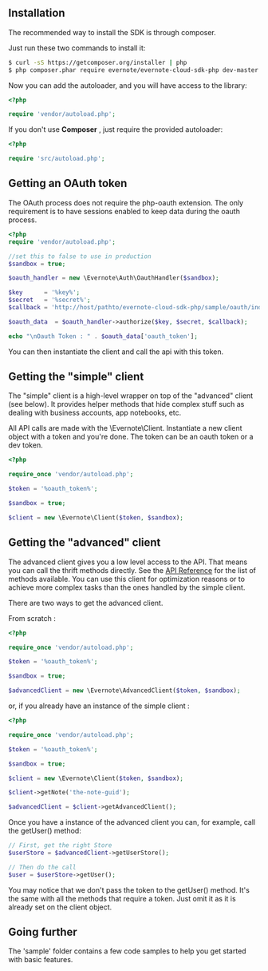 Installation
------------

The recommended way to install the SDK is through composer.

Just run these two commands to install it:

``` bash
$ curl -sS https://getcomposer.org/installer | php
$ php composer.phar require evernote/evernote-cloud-sdk-php dev-master
```

Now you can add the autoloader, and you will have access to the library:

``` php
<?php

require 'vendor/autoload.php';
```

If you don't use  **Composer** , just require the provided autoloader:

``` php
<?php

require 'src/autoload.php';
```

Getting an OAuth token
----------------------

The OAuth process does not require the php-oauth extension.
The only requirement is to have sessions enabled to keep data during the oauth process.

``` php
<?php
require 'vendor/autoload.php';

//set this to false to use in production
$sandbox = true;

$oauth_handler = new \Evernote\Auth\OauthHandler($sandbox);

$key      = '%key%';
$secret   = '%secret%';
$callback = 'http://host/pathto/evernote-cloud-sdk-php/sample/oauth/index.php';

$oauth_data  = $oauth_handler->authorize($key, $secret, $callback);

echo "\nOauth Token : " . $oauth_data['oauth_token'];
```

You can then instantiate the client and call the api with this token.

Getting the "simple" client
---------------------------

The "simple" client is a high-level wrapper on top of the "advanced" client (see below).
It provides helper methods that hide complex stuff such as dealing with business accounts, app notebooks, etc.

All API calls are made with the \Evernote\Client.
Instantiate a new client object with a token and you're done.
The token can be an oauth token or a dev token.

``` php
<?php

require_once 'vendor/autoload.php';

$token = '%oauth_token%';

$sandbox = true;

$client = new \Evernote\Client($token, $sandbox);
```

Getting the "advanced" client
-----------------------------

The advanced client gives you a low level access to the API. That means you can call the thrift methods directly.  See the [API Reference](https://dev.evernote.com/doc/reference/) for the list of methods available.
You can use this client for optimization reasons or to achieve more complex tasks than the ones handled by the simple client.

There are two ways to get the advanced client.

From scratch :

```php
<?php

require_once 'vendor/autoload.php';

$token = '%oauth_token%';

$sandbox = true;

$advancedClient = new \Evernote\AdvancedClient($token, $sandbox);
```

or, if you already have an instance of the simple client :

```php
<?php

require_once 'vendor/autoload.php';

$token = '%oauth_token%';

$sandbox = true;

$client = new \Evernote\Client($token, $sandbox);

$client->getNote('the-note-guid');

$advancedClient = $client->getAdvancedClient();
```

Once you have a instance of the advanced client you can, for example, call the getUser() method:

``` php
// First, get the right Store
$userStore = $advancedClient->getUserStore();

// Then do the call
$user = $userStore->getUser();
```
You may notice that we don't pass the token to the getUser() method.  It's the same with all the methods that require a token. Just omit it as it is already set on the client object.

Going further
-------------

The 'sample' folder contains a few code samples to help you get started with basic features.